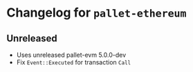 # Changelog for `pallet-ethereum`

## Unreleased

* Uses unreleased pallet-evm 5.0.0-dev
* Fix `Event::Executed` for transaction `Call`